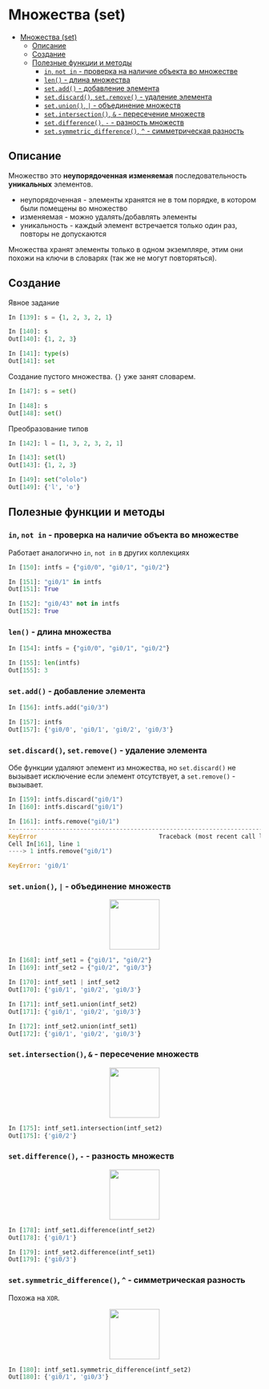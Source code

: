 # Множества (set)

- [Множества (set)](#множества-set)
  - [Описание](#описание)
  - [Создание](#создание)
  - [Полезные функции и методы](#полезные-функции-и-методы)
    - [`in`, `not in` - проверка на наличие объекта во множестве](#in-not-in---проверка-на-наличие-объекта-во-множестве)
    - [`len()` - длина множества](#len---длина-множества)
    - [`set.add()` - добавление элемента](#setadd---добавление-элемента)
    - [`set.discard()`, `set.remove()` - удаление элемента](#setdiscard-setremove---удаление-элемента)
    - [`set.union()`, `|` - объединение множеств](#setunion----объединение-множеств)
    - [`set.intersection()`, `&` - пересечение множеств](#setintersection----пересечение-множеств)
    - [`set.difference()`, `-` - разность множеств](#setdifference-----разность-множеств)
    - [`set.symmetric_difference()`, `^` - симметрическая разность](#setsymmetric_difference----симметрическая-разность)

## Описание

Множество это **неупорядоченная** **изменяемая** последовательность **уникальных** элементов.  

- неупорядоченная - элементы хранятся не в том порядке, в котором были помещены во множество
- изменяемая - можно удалять/добавлять элементы
- уникальность - каждый элемент встречается только один раз, повторы не допускаются

Множества хранят элементы только в одном экземпляре, этим они похожи на ключи в словарях (так же не могут повторяться).

## Создание

Явное задание

```python
In [139]: s = {1, 2, 3, 2, 1}

In [140]: s
Out[140]: {1, 2, 3}

In [141]: type(s)
Out[141]: set
```

Создание пустого множества. `{}` уже занят словарем.

```python
In [147]: s = set()

In [148]: s
Out[148]: set()
```

Преобразование типов

```python
In [142]: l = [1, 3, 2, 3, 2, 1]

In [143]: set(l)
Out[143]: {1, 2, 3}

In [149]: set("ololo")
Out[149]: {'l', 'o'}
```

## Полезные функции и методы

### `in`, `not in` - проверка на наличие объекта во множестве

Работает аналогично `in`, `not in` в других коллекциях

```python
In [150]: intfs = {"gi0/0", "gi0/1", "gi0/2"}

In [151]: "gi0/1" in intfs
Out[151]: True

In [152]: "gi0/43" not in intfs
Out[152]: True
```

### `len()` - длина множества

```python
In [154]: intfs = {"gi0/0", "gi0/1", "gi0/2"}

In [155]: len(intfs)
Out[155]: 3
```

### `set.add()` - добавление элемента

```python
In [156]: intfs.add("gi0/3")

In [157]: intfs
Out[157]: {'gi0/0', 'gi0/1', 'gi0/2', 'gi0/3'}
```

### `set.discard()`, `set.remove()` - удаление элемента

Обе функции удаляют элемент из множества, но `set.discard()` не вызывает исключение если элемент отсутствует, а `set.remove()` - вызывает.

```python
In [159]: intfs.discard("gi0/1")
In [160]: intfs.discard("gi0/1")

In [161]: intfs.remove("gi0/1")
---------------------------------------------------------------------------
KeyError                                  Traceback (most recent call last)
Cell In[161], line 1
----> 1 intfs.remove("gi0/1")

KeyError: 'gi0/1'
```

### `set.union()`, `|` - объединение множеств

<p align="center"><img src="img/union.png" width="100" alt=""></p>

```python
In [168]: intf_set1 = {"gi0/1", "gi0/2"}
In [169]: intf_set2 = {"gi0/2", "gi0/3"}

In [170]: intf_set1 | intf_set2
Out[170]: {'gi0/1', 'gi0/2', 'gi0/3'}

In [171]: intf_set1.union(intf_set2)
Out[171]: {'gi0/1', 'gi0/2', 'gi0/3'}

In [172]: intf_set2.union(intf_set1)
Out[172]: {'gi0/1', 'gi0/2', 'gi0/3'}
```

### `set.intersection()`, `&` - пересечение множеств

<p align="center"><img src="img/intersection.png" width="100" alt=""></p>

```python
In [175]: intf_set1.intersection(intf_set2)
Out[175]: {'gi0/2'}
```

### `set.difference()`, `-` - разность множеств

<p align="center"><img src="img/difference.png" width="100" alt=""></p>

```python
In [178]: intf_set1.difference(intf_set2)
Out[178]: {'gi0/1'}

In [179]: intf_set2.difference(intf_set1)
Out[179]: {'gi0/3'}
```

### `set.symmetric_difference()`, `^` - симметрическая разность

Похожа на `XOR`.

<p align="center"><img src="img/symmetric_difference.png" width="100" alt=""></p>

```python
In [180]: intf_set1.symmetric_difference(intf_set2)
Out[180]: {'gi0/1', 'gi0/3'}
```

